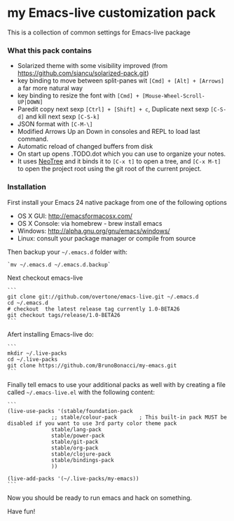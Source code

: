 # my Emacs-live customization pack

This is a collection of common settings for Emacs-live package

### What this pack contains

  - Solarized theme with some visibility improved (from https://github.com/siancu/solarized-pack.git)
  - key binding to move between split-panes wit `[Cmd] + [Alt] + [Arrows]` a far more natural way
  - key binding to resize the font with `[Cmd] + [Mouse-Wheel-Scroll-UP|DOWN]`
  - Paredit copy next sexp `[Ctrl] + [Shift] + c`, Duplicate next sexp `[C-S-d]` and kill next sexp `[C-S-k]` 
  - JSON format with `[C-M-\]`
  - Modified Arrows Up an Down in consoles and REPL to load last command.
  - Automatic reload of changed buffers from disk
  - On start up opens .TODO.dot which you can use to organize your notes.
  - It uses [NeoTree](http://www.emacswiki.org/emacs/NeoTree) and it binds it to `[C-x t]` to open a tree, and `[C-x M-t]` to open the project root using the git root of the current project.
  

### Installation

First install your Emacs 24 native package from one of the following options

  * OS X GUI: http://emacsformacosx.com/
  * OS X Console: via homebrew - brew install emacs
  * Windows: http://alpha.gnu.org/gnu/emacs/windows/
  * Linux: consult your package manager or compile from source

Then backup your `~/.emacs.d` folder with:

    `mv ~/.emacs.d ~/.emacs.d.backup`

Next checkout emacs-live

    ```
    git clone git://github.com/overtone/emacs-live.git ~/.emacs.d
    cd ~/.emacs.d
    # checkout  the latest release tag currently 1.0-BETA26
    git checkout tags/release/1.0-BETA26
    ```

Afert installing Emacs-live do:

    ```
    mkdir ~/.live-packs
    cd ~/.live-packs
    git clone https://github.com/BrunoBonacci/my-emacs.git
    ```

Finally tell emacs to use your additional packs as well with by creating a file called `~/.emacs-live.el`
with the following content:
     
    ```
    (live-use-packs '(stable/foundation-pack
                  ;; stable/colour-pack       ; This built-in pack MUST be disabled if you want to use 3rd party color theme pack
                  stable/lang-pack
                  stable/power-pack
                  stable/git-pack
                  stable/org-pack
                  stable/clojure-pack
                  stable/bindings-pack
                  ))

    (live-add-packs '(~/.live-packs/my-emacs))
    ```

Now you should be ready to run emacs and hack on something.

Have fun!
